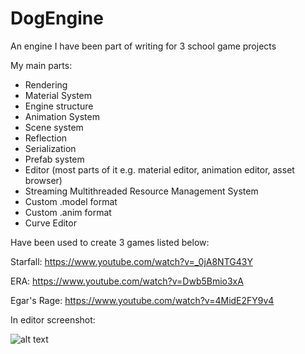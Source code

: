 # DogEngine
An engine I have been part of writing for 3 school game projects

My main parts:

* Rendering
* Material System
* Engine structure
* Animation System
* Scene system
* Reflection
* Serialization
* Prefab system
* Editor (most parts of it e.g. material editor, animation editor, asset browser)
* Streaming Multithreaded Resource Management System
* Custom .model format
* Custom .anim format
* Curve Editor

Have been used to create 3 games listed below:

Starfall: https://www.youtube.com/watch?v=_0jA8NTG43Y

ERA: https://www.youtube.com/watch?v=Dwb5Bmio3xA

Egar's Rage: https://www.youtube.com/watch?v=4MidE2FY9v4

In editor screenshot:

![alt text](https://i.imgur.com/Bc98YX7.png)
